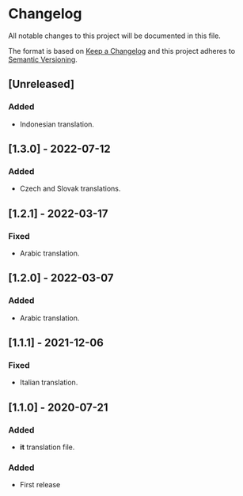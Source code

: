 # Changelog

All notable changes to this project will be documented in this file.

The format is based on [Keep a Changelog](http://keepachangelog.com/en/1.0.0/)
and this project adheres to [Semantic Versioning](http://semver.org/spec/v2.0.0.html).

## [Unreleased]

### Added

- Indonesian translation.

## [1.3.0] - 2022-07-12

### Added

- Czech and Slovak translations.

## [1.2.1] - 2022-03-17

### Fixed

- Arabic translation.

## [1.2.0] - 2022-03-07

### Added

- Arabic translation.

## [1.1.1] - 2021-12-06

### Fixed

- Italian translation.

## [1.1.0] - 2020-07-21

### Added

- **it** translation file.

### Added

- First release
